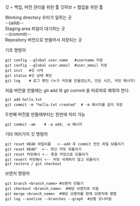 깃 = 백업, 버전 관리를 위한 툴
깃허브 = 협업을 위한 툴

 Working directory    우리가 일하는 곳     
  --(add)--    
 Staging area         파일이 대기하는 곳    
  --(commit)--   
 Repository           버전으로 만들어서 저장되는 곳    

기초 명령어
```
git config --global user.name   #username 지정
git config --global user.email  #user_email 지정
git init   #깃 시작   
git status #깃 상태 확인   
git log    # 로그 확인 (누가 커밋을 만들었는지, 만든 시간, 커밋 메시지)   
```
  

처음 버전을 만들때는 git add 와 git commit 을 따로따로 해줘야 한다.   
```
git add hello.txt   
git commit -m "hello.txt created"  # -m 메시지를 같이 저장   
```

두번째 버전을 만들때부터는 한번에 처리 가능   
```
git commit -am    # -a add, -m 메시지
```

기타 여러가지 깃 명령어
```
git reset HEAD 파일이름   <--add 후 commit 전인 파일 되돌리기
git reset HEAD^  <-- 최신 커밋 되돌리기
git reset 커밋해시 <-- 특정 커밋으로 되돌리기
git revert 커밋해시 <-- 커밋 삭제하지 않고 되돌리기
git restore / git checkout 
```

브랜치 명령어
```
git branch <branch_name> #브랜치 만들기   
git checkout <branch_name>  #해당 브랜치로 이동   
git merge <branch_name>  #해당 브랜치를 현재 브랜치에 병합   
git log --oneline --branches --graph  #상황 모니터링   
```
